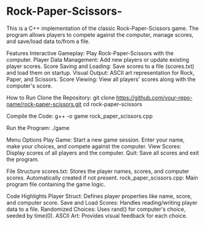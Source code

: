 # Rock-Paper-Scissors-

This is a C++ implementation of the classic Rock-Paper-Scissors game. The program allows players to compete against the computer, manage scores, and save/load data to/from a file.

Features
Interactive Gameplay: Play Rock-Paper-Scissors with the computer.
Player Data Management: Add new players or update existing player scores.
Score Saving and Loading: Save scores to a file (scores.txt) and load them on startup.
Visual Output: ASCII art representation for Rock, Paper, and Scissors.
Score Viewing: View all players' scores along with the computer's score.

How to Run
Clone the Repository:
git clone https://github.com/your-repo-name/rock-paper-scissors.git
cd rock-paper-scissors

Compile the Code:
g++ -o game rock_paper_scissors.cpp

Run the Program:
./game

Menu Options
Play Game: Start a new game session. Enter your name, make your choices, and compete against the computer.
View Scores: Display scores of all players and the computer.
Quit: Save all scores and exit the program.

File Structure
scores.txt: Stores the player names, scores, and computer scores. Automatically created if not present.
rock_paper_scissors.cpp: Main program file containing the game logic.

Code Highlights
Player Struct: Defines player properties like name, score, and computer score.
Save and Load Scores: Handles reading/writing player data to a file.
Randomized Choices: Uses rand() for computer's choice, seeded by time(0).
ASCII Art: Provides visual feedback for each choice.
